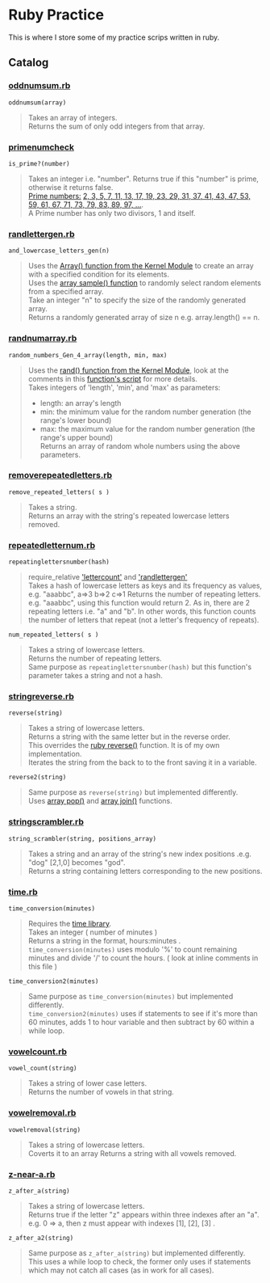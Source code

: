 # Ruby Practice

This is where I store some of my practice scrips written in ruby.


## Catalog

### [oddnumsum.rb](https://github.com/Bubblemelon/Ruby-Stuff/blob/master/ruby%20practice/oddnumsum.rb)  

`oddnumsum(array)`  

> Takes an array of integers.  
> Returns the sum of only odd integers from that array.  

### [primenumcheck]()  

`is_prime?(number)`  

> Takes an integer i.e. "number".
> Returns true if this "number" is prime, otherwise it returns false.  
> [Prime numbers:](https://en.wikipedia.org/wiki/Prime_number) [2, 3, 5, 7, 11, 13, 17, 19, 23, 29, 31, 37, 41, 43, 47, 53, 59, 61, 67, 71, 73, 79, 83, 89, 97, ...](http://www.primos.mat.br/indexen.html).  
> A Prime number has only two divisors, 1 and itself.  

### [randlettergen.rb](https://github.com/Bubblemelon/Ruby-Stuff/blob/master/ruby%20practice/randlettergen.rb)  

`and_lowercase_letters_gen(n)`

> Uses the [Array() function from the Kernel Module](http://ruby-doc.org/core-2.2.0/Array.html#class-Array-label-Example+Usage) to create an array with a specified condition for its elements.  
> Uses the [array sample() function](https://ruby-doc.org/core-1.9.3/Array.html#method-i-sample) to randomly select random elements from a specified array.  
> Take an integer "n" to specify the size of the randomly generated array.  
> Returns a randomly generated array of size n e.g. array.length() == n.    

### [randnumarray.rb](https://github.com/Bubblemelon/Ruby-Stuff/blob/master/ruby%20practice/randnumarray.rb)  

`random_numbers_Gen_4_array(length, min, max)`  

> Uses the [rand() function from the Kernel Module](http://ruby-doc.org/core-2.1.3/Kernel.html#method-i-rand), look at the comments in this [function's script](https://github.com/Bubblemelon/Ruby-Stuff/blob/master/ruby%20practice/randnumarray.rb) for more details.  
> Takes integers of 'length', 'min', and 'max' as parameters:  
> - length: an array's length  
> - min: the minimum value for the random number generation (the range's lower bound)  
> - max: the maximum value for the random number generation (the range's upper bound)  
> Returns an array of random whole numbers using the above parameters.  

### [removerepeatedletters.rb](https://github.com/Bubblemelon/Ruby-Stuff/blob/master/ruby%20practice/removerepeatedletters.rb)  

`remove_repeated_letters( s )`  

> Takes a string.  
> Returns an array with the string's repeated lowercase letters removed.  

### [repeatedletternum.rb](https://github.com/Bubblemelon/Ruby-Stuff/blob/master/ruby%20practice/repeatedletternum.rb)  

`repeatinglettersnumber(hash)`  

> require_relative ['lettercount'](https://github.com/Bubblemelon/Ruby-Stuff/blob/master/ruby%20practice/lettercount.rb) and ['randlettergen'](https://github.com/Bubblemelon/Ruby-Stuff/blob/master/ruby%20practice/randlettergen.rb)  
> Takes a hash of lowercase letters as keys and its frequency as values, e.g. "aaabbc", a=>3 b=>2 c=>1
> Returns the number of repeating letters.  
> e.g. "aaabbc", using this function would return 2. As in, there are 2 repeating letters i.e. "a" and "b".
> In other words, this function counts the number of letters that repeat (not a letter's frequency of repeats).  

`num_repeated_letters( s )`  

> Takes a string of lowercase letters.    
> Returns the number of repeating letters.  
> Same purpose as `repeatinglettersnumber(hash)` but this function's parameter takes a string and not a hash.

### [stringreverse.rb](https://github.com/Bubblemelon/Ruby-Stuff/blob/master/ruby%20practice/stringreverse.rb)  

`reverse(string)`  

> Takes a string of lowercase letters.  
> Returns a string with the same letter but in the reverse order.  
> This overrides the [ruby reverse()](https://ruby-doc.org/core-2.2.0/String.html#method-i-reverse-21) function. It is of my own implementation.  
> Iterates the string from the back to to the front saving it in a variable.  

`reverse2(string)`  

>  Same purpose as `reverse(string)` but implemented differently.  
> Uses [array pop()](http://ruby-doc.org/core-2.2.0/Array.html#method-i-pop) and [array join()](http://ruby-doc.org/core-2.2.0/Array.html#method-i-join) functions.

### [stringscrambler.rb](https://github.com/Bubblemelon/Ruby-Stuff/blob/master/ruby%20practice/stringscrambler.rb)  

`string_scrambler(string, positions_array)`  

> Takes a string and an array of the string's new index positions .e.g. "dog" [2,1,0] becomes "god".  
> Returns a string containing letters corresponding to the new positions.

### [time.rb](https://github.com/Bubblemelon/Ruby-Stuff/blob/master/ruby%20practice/time.rb)  

`time_conversion(minutes)`  

> Requires the [time library](http://ruby-doc.org/stdlib-2.2.2/libdoc/time/rdoc/Time.html).  
> Takes an integer ( number of minutes )  
> Returns a string in the format, hours:minutes .  
> `time_conversion(minutes)` uses modulo '%' to count remaining minutes and divide '/' to count the hours. ( look at inline comments in this file )  


`time_conversion2(minutes)`  

> Same purpose as `time_conversion(minutes)` but implemented differently.  
> `time_conversion2(minutes)` uses if statements to see if it's more than 60 minutes, adds 1 to hour variable and then subtract by 60 within a while loop.  

### [vowelcount.rb](https://github.com/Bubblemelon/Ruby-Stuff/blob/master/ruby%20practice/vowelcount.rb)  

`vowel_count(string)`  

> Takes a string of lower case letters.  
> Returns the number of vowels in that string.

### [vowelremoval.rb](https://github.com/Bubblemelon/Ruby-Stuff/blob/master/ruby%20practice/vowelremoval.rb)  

`vowelremoval(string)`  

> Takes a string of lowercase letters.  
> Coverts it to an array
> Returns a string with all vowels removed.  

### [z-near-a.rb](https://github.com/Bubblemelon/Ruby-Stuff/blob/master/ruby%20practice/z-near-a.rb)

`z_after_a(string)`  

> Takes a string of lowercase letters.  
> Returns true if the letter "z" appears within three indexes after an "a".
> e.g. 0 => a, then z must appear with indexes [1], [2], [3] .

`z_after_a2(string)`  

> Same purpose as `z_after_a(string)` but implemented differently.  
> This uses a while loop to check, the former only uses if statements which may not catch all cases (as in work for all cases).   
